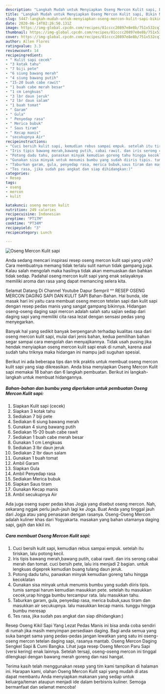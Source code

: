 ```yaml
---
description: "Langkah Mudah untuk Menyiapkan Oseng Mercon Kulit sapi, Bikin Ngiler"
title: "Langkah Mudah untuk Menyiapkan Oseng Mercon Kulit sapi, Bikin Ngiler"
slug: 5447-langkah-mudah-untuk-menyiapkan-oseng-mercon-kulit-sapi-bikin-ngiler
date: 2020-06-14T02:26:50.131Z
image: https://img-global.cpcdn.com/recipes/81cccc20897e8e8b/751x532cq70/oseng-mercon-kulit-sapi-foto-resep-utama.jpg
thumbnail: https://img-global.cpcdn.com/recipes/81cccc20897e8e8b/751x532cq70/oseng-mercon-kulit-sapi-foto-resep-utama.jpg
cover: https://img-global.cpcdn.com/recipes/81cccc20897e8e8b/751x532cq70/oseng-mercon-kulit-sapi-foto-resep-utama.jpg
author: Allen Flores
ratingvalue: 3.3
reviewcount: 14
recipeingredient:
- " Kulit sapi cecek"
- "3 kotak tahu"
- "7 biji pete"
- "6 siung bawang merah"
- "4 siung bawang putih"
- "15-20 buah cabe rawit"
- "1 buah cabe merah besar"
- "1 cm Lengkuas"
- "3 lbr daun jeruk"
- "2 lbr daun salam"
- "1 buah tomat"
- " Garam"
- " Gula"
- " Penyedap rasa"
- " Merica bubuk"
- " Saus tiram"
- " Kecap manis"
- "secukupnya Air"
recipeinstructions:
- "Cuci bersih kulit sapi, kemudian rebus sampai empuk. setelah itu tiriskan, lalu potong kecil."
- "Iris tipis bawang merah,bawang putih, cabai rawit. dan iris serong cabai merah dan tomat. cuci bersih pete, lalu iris menjadi 2 bagian. untuk lengkuas digeprek kemudian buang tulang daun jeruk."
- "Potong dadu tahu, panaskan minyak kemudian goreng tahu hingga kecoklatan"
- "Gunakan sisa minyak untuk menumis bumbu yang sudah diiris tipis. tumis sampai harum kemudian masukkan pete. setelah itu masukkan cecek,urap hingga bumbu tercampur rata. lalu masukkan tahu."
- "Taburkan garam, gula, penyedap rasa, merica bubuk,saus tiram dan masukkan air secukupnya. lalu masukkan kecap manis. tunggu hingga bumbu meresap"
- "Tes rasa, jika sudah pas angkat dan siap dihidangkan:)"
categories:
- Resep
tags:
- oseng
- mercon
- kulit

katakunci: oseng mercon kulit 
nutrition: 249 calories
recipecuisine: Indonesian
preptime: "PT17M"
cooktime: "PT34M"
recipeyield: "3"
recipecategory: Lunch

---
```



![Oseng Mercon Kulit sapi](https://img-global.cpcdn.com/recipes/81cccc20897e8e8b/751x532cq70/oseng-mercon-kulit-sapi-foto-resep-utama.jpg)

Anda sedang mencari inspirasi resep oseng mercon kulit sapi yang unik? Cara membuatnya memang tidak terlalu sulit namun tidak gampang juga. Kalau salah mengolah maka hasilnya tidak akan memuaskan dan bahkan tidak sedap. Padahal oseng mercon kulit sapi yang enak selayaknya memiliki aroma dan rasa yang dapat memancing selera kita.

Selamat Datang Di Channel Youtube Dapur Sempril ^^ RESEP OSENG MERCON DAGING SAPI DAN KULIT SAPI Bahan-Bahan. Hai bunda, ide masak hari ini yaitu cara membuat oseng mercon tetelan sapi dan kulit sapi dengan resep pedas manis yang sangat gampang bikinnya. Hidangan oseng-oseng daging sapi mercon adalah salah satu sajian sedap dari daging sapi yang memiliki cita rasa lezat dengan sensasi pedas yang menyegarkan.

Banyak hal yang sedikit banyak berpengaruh terhadap kualitas rasa dari oseng mercon kulit sapi, mulai dari jenis bahan, kedua pemilihan bahan segar sampai cara mengolah dan menyajikannya. Tidak usah pusing jika hendak menyiapkan oseng mercon kulit sapi enak di rumah, karena asal sudah tahu triknya maka hidangan ini mampu jadi suguhan spesial.


Berikut ini ada beberapa tips dan trik praktis untuk membuat oseng mercon kulit sapi yang siap dikreasikan. Anda bisa menyiapkan Oseng Mercon Kulit sapi memakai 18 bahan dan 6 langkah pembuatan. Berikut ini langkah-langkah untuk membuat hidangannya.

<!--inarticleads1-->

##### Bahan-bahan dan bumbu yang diperlukan untuk pembuatan Oseng Mercon Kulit sapi:

1. Siapkan  Kulit sapi (cecek)
1. Siapkan 3 kotak tahu
1. Sediakan 7 biji pete
1. Sediakan 6 siung bawang merah
1. Gunakan 4 siung bawang putih
1. Sediakan 15-20 buah cabe rawit
1. Sediakan 1 buah cabe merah besar
1. Gunakan 1 cm Lengkuas
1. Sediakan 3 lbr daun jeruk
1. Sediakan 2 lbr daun salam
1. Gunakan 1 buah tomat
1. Ambil  Garam
1. Siapkan  Gula
1. Ambil  Penyedap rasa
1. Sediakan  Merica bubuk
1. Siapkan  Saus tiram
1. Gunakan  Kecap manis
1. Ambil secukupnya Air


Ada juga oseng super pedas khas Jogja yang disebut oseng mercon. Nah, sekarang nggak perlu jauh-jauh lagi ke Joga. Buat Anda yang tinggal jauh dari Jogja atau yang penasaran dengan rasanya. Oseng-Oseng Mercon adalah kuliner khas dari Yogyakarta. masakan yang bahan utamanya daging sapi, gajih dan kikil ini. 

<!--inarticleads2-->

##### Cara membuat Oseng Mercon Kulit sapi:

1. Cuci bersih kulit sapi, kemudian rebus sampai empuk. setelah itu tiriskan, lalu potong kecil.
1. Iris tipis bawang merah,bawang putih, cabai rawit. dan iris serong cabai merah dan tomat. cuci bersih pete, lalu iris menjadi 2 bagian. untuk lengkuas digeprek kemudian buang tulang daun jeruk.
1. Potong dadu tahu, panaskan minyak kemudian goreng tahu hingga kecoklatan
1. Gunakan sisa minyak untuk menumis bumbu yang sudah diiris tipis. tumis sampai harum kemudian masukkan pete. setelah itu masukkan cecek,urap hingga bumbu tercampur rata. lalu masukkan tahu.
1. Taburkan garam, gula, penyedap rasa, merica bubuk,saus tiram dan masukkan air secukupnya. lalu masukkan kecap manis. tunggu hingga bumbu meresap
1. Tes rasa, jika sudah pas angkat dan siap dihidangkan:)


Resep Oseng Kikil Sapi Yang Lezat Pedas Manis ini bisa anda coba sendiri di rumah jika masih menyimpan persediaan daging. Bagi anda semua yang suka banget sama yang pedas-pedas jangan lewatkan yang satu ini oseng-oseng mercon tetelan daging sapi, rasanya mantab. Oseng Mercon Daging Sengkel Sapi &amp; Cumi Bangka. Lihat juga resep Oseng Mercon Paru Sapi (versi kering) enak lainnya. Setelah tersaji, oseng-oseng mercon ini tinggal dilengkapi dengan bawang merah goreng dan nasi hangat. 

Terima kasih telah menggunakan resep yang tim kami tampilkan di halaman ini. Harapan kami, olahan Oseng Mercon Kulit sapi yang mudah di atas dapat membantu Anda menyiapkan makanan yang sedap untuk keluarga/teman ataupun menjadi ide dalam berbisnis kuliner. Semoga bermanfaat dan selamat mencoba!
